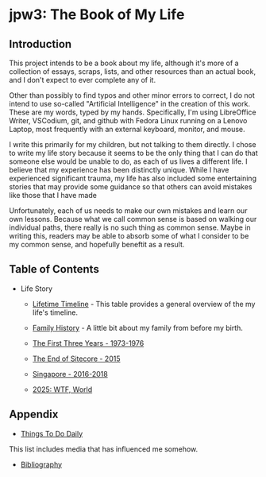 # jpw3: The Book of My Life

## Introduction

This project intends to be a book about my life, although it's more of a collection of essays, scraps, lists, and other resources than an actual book, and I don't expect to ever complete any of it. 

Other than possibly to find typos and other minor errors to correct, I do not intend to use so-called "Artificial Intelligence" in the creation of this work. These are my words, typed by my hands. Specifically, I'm using LibreOffice Writer, VSCodium, git, and github with Fedora Linux running on a Lenovo Laptop, most frequently with an external keyboard, monitor, and mouse.

I write this primarily for my children, but not talking to them directly. I chose to write my life story because it seems to be the only thing that I can do that someone else would be unable to do, as each of us lives a different life. I believe that my experience has been distinctly unique. While I have experienced significant trauma, my life has also included some entertaining stories that may provide some guidance so that others can avoid mistakes like those that I have made 

Unfortunately, each of us needs to make our own mistakes and learn our own lessons. Because what we call common sense is based on walking our individual paths, there really is no such thing as common sense. Maybe in writing this, readers may be able to absorb some of what I consider to be my common sense, and hopefully beneftit as a result.

## Table of Contents

- Life Story
  - [Lifetime Timeline](./life-story/timeline.md) - This table provides a general overview of the my life's timeline.
  - [Family History](./life-story/family-history.md) - A little bit about my family from before my birth.
  - [The First Three Years - 1973-1976](./life-story/1973-1976.md)
  - [The End of Sitecore - 2015](./life-story/2015.md)
  - [Singapore - 2016-2018](./life-story/2016-2018.md)

  - [2025: WTF, World](./life-story/2025.md)


## Appendix

- [Things To Do Daily](./resources/daily.md)

This list includes media that has influenced me somehow.

- [Bibliography](./resources/bibliography.md)


